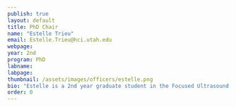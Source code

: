 ```yaml
---
publish: true
layout: default
title: PhD Chair
name: "Estelle Trieu"
email: Estelle.Trieu@hci.utah.edu
webpage:
year: 2nd
program: PhD
labname: 
labpage:
thumbnail: /assets/images/officers/estelle.png
bio: "Estelle is a 2nd year graduate student in the Focused Ultrasound group at the Imaging and Neurosciences Center. Outside of research, you'll find her training at her CrossFit gym, practicing the Olympic lifts (snatch & clean and jerk), or running cross country. She also enjoys hanging out with her friends and learning to cook new recipes."
order: 0
---
```

